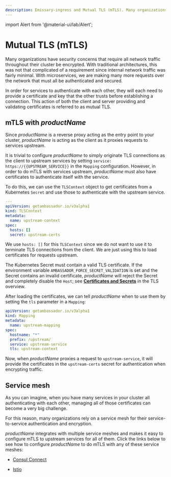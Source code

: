 ```yaml
---
description: Emissary-ingress and Mutual TLS (mTLS). Many organizations have security concerns that require all network traffic throughout their cluster be encrypted
---
```


import Alert from '@material-ui/lab/Alert';

# Mutual TLS (mTLS)

Many organizations have security concerns that require all network traffic
throughout their cluster be encrypted. With traditional architectures,
this was not that complicated of a requirement since internal network traffic
was fairly minimal. With microservices, we are making many more requests over
the network that must all be authenticated and secured.

In order for services to authenticate with each other, they will each need to
provide a certificate and key that the other trusts before establishing a
connection. This action of both the client and server providing and validating
certificates is referred to as mutual TLS.

## mTLS with $productName$

Since $productName$ is a reverse proxy acting as the entry point to your cluster,
$productName$ is acting as the client as it proxies requests to services upstream.

It is trivial to configure $productName$ to simply originate TLS connections as
the client to upstream services by setting
`service: https://{{UPSTREAM_SERVICE}}` in the `Mapping` configuration.
However, in order to do mTLS with services upstream, $productName$ must also
have certificates to authenticate itself with the service.

To do this, we can use the `TLSContext` object to get certificates from a
Kubernetes `Secret` and use those to authenticate with the upstream service.

```yaml
---
apiVersion: getambassador.io/v3alpha1
kind: TLSContext
metadata:
  name: upstream-context
spec:
  hosts: []
  secret: upstream-certs
```

We use `hosts: []` for this `TLSContext` since we do not want to use it to terminate
TLS connections from the client. We are just using this to load certificates for
requests upstream.

<Alert severity="warning">

  The Kubernetes Secret must contain a valid TLS certificate. If the environment
  variable `AMBASSADOR_FORCE_SECRET_VALIDATION` is set and the Secret contains an invalid
  certificate, $productName$ will reject the Secret and completely disable the `Host`;
  see [**Certificates and Secrets**](../#certificates-and-secrets) in the TLS overview.

</Alert>

After loading the certificates, we can tell $productName$ when to use them by
setting the `tls` parameter in a `Mapping`:

```yaml
apiVersion: getambassador.io/v3alpha1
kind: Mapping
metadata:
  name: upstream-mapping
spec:
  hostname: "*"
  prefix: /upstream/
  service: upstream-service
  tls: upstream-context
```

Now, when $productName$ proxies a request to `upstream-service`, it will provide
the certificates in the `upstream-certs` secret for authentication when
encrypting traffic.

## Service mesh

As you can imagine, when you have many services in your cluster all
authenticating with each other, managing all of those certificates can become a
very big challenge.

For this reason, many organizations rely on a service mesh for their
service-to-service authentication and encryption.

$productName$ integrates with multiple service meshes and makes it easy to
configure mTLS to upstream services for all of them. Click the links below to
see how to configure $productName$ to do mTLS with any of these service meshes:

- [Consul Connect](../../../../howtos/consul/)

- [Istio](../../../../howtos/istio/)
